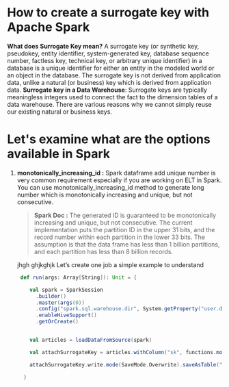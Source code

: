 # How to create a surrogate key with Apache Spark

 **What does  Surrogate Key  mean?**
 A surrogate key (or synthetic key, pseudokey, entity identifier, system-generated key, database sequence number, factless key, technical key, or arbitrary unique identifier) in a database is a unique identifier for either an entity in the modeled world or an object in the database. The surrogate key is not derived from application data, unlike a natural (or business) key which is derived from application data.
 **Surrogate key in a Data Warehouse**: Surrogate keys are typically meaningless integers used to connect the fact to the dimension tables of a data warehouse. There are various reasons why we cannot simply reuse our existing natural or business keys.

# Let's examine what are the options available in Spark

 1. **monotonically_increasing_id :** Spark dataframe add unique number is very common requirement especially if you are working on ELT in Spark. You can use monotonically_increasing_id method to generate long number which is monotonically increasing and unique, but not consecutive.
 
 

	>  **Spark Doc :** The generated ID is guaranteed to be monotonically increasing and unique, but not consecutive. The current implementation puts the partition ID in the upper 31 bits, and the record number within each partition in the lower 33 bits. The assumption is that the data frame has less than 1 billion partitions, and each partition has less than 8 billion records.
	
	jhgh
	ghjkghjk
	Let’s create one job a simple example to understand
	
	```scala
	 def run(args: Array[String]): Unit = {

	    val spark = SparkSession
	      .builder()
	      .master(args(0))
	      .config("spark.sql.warehouse.dir", System.getProperty("user.dir") + "/spark-warehouse")
	      .enableHiveSupport()
	      .getOrCreate()


	    val articles = loadDataFromSource(spark)

	    val attachSurrogateKey = articles.withColumn("sk", functions.monotonically_increasing_id())

	    attachSurrogateKey.write.mode(SaveMode.Overwrite).saveAsTable("articles_tbl")

	  }

	```

 
 
 
<!--stackedit_data:
eyJoaXN0b3J5IjpbLTc5NDE5MTYwNiwzNTEyMzY0NDQsLTEyNz
kwMzAwNjksMzYzMDQ5Mjk1LC0yMTIyNDU4MTAyLC05MDk3NzQz
MTAsMTE0NzY1NDgzLC01NTg5MDgwNzcsLTEwNDg0NzU5NDUsLT
IwODg3NDY2MTIsLTQ1MjgwMjA0NCwxMzcwNzAzMjQ1LDI1NjYy
MDg0NCwxMDk2MTUyNjksLTM5NzczNzkzNSwyMDE2OTExMTcwLD
E2MTAxODc3NTUsLTYxODU3NjczNSwtMTgwNTYwOTA0NywtNzQ3
MzA0NDA1XX0=
-->